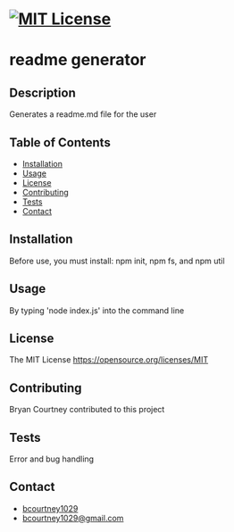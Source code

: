 
# [![MIT License](https://opensource.org/files/osi_keyhole_300X300_90ppi_0.png)](https://opensource.org/licenses/MIT)    
# readme generator           
       
## Description
 Generates a readme.md file for the user

## Table of Contents
 * [Installation](#installation)
 * [Usage](#usage)
 * [License](#license) 
 * [Contributing](#contributing)
 * [Tests](#tests)
 * [Contact](#contact)
            
## Installation
 Before use, you must install: 
 npm init,
 npm fs, 
 and npm util 
                
## Usage
 By typing 'node index.js' into the command line
        
## License 
 The MIT License
 https://opensource.org/licenses/MIT
        
## Contributing
 Bryan Courtney contributed to this project
                
## Tests
 Error and bug handling
        
## Contact
* [bcourtney1029](https://github.com/bcourtney1029)
* bcourtney1029@gmail.com
        
